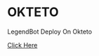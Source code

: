 # OKTETO
LegendBot Deploy On Okteto


[Click Here](https://github.com/LEGEND-AI/OKTETO/tree/okteto)
